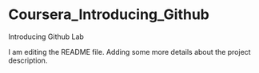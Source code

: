 # Coursera_Introducing_Github
Introducing Github Lab

I am editing the README file. Adding some more details about the project description.
